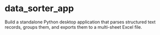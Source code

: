 # data_sorter_app
Build a standalone Python desktop application that parses structured text records, groups them, and exports them to a multi-sheet Excel file.
